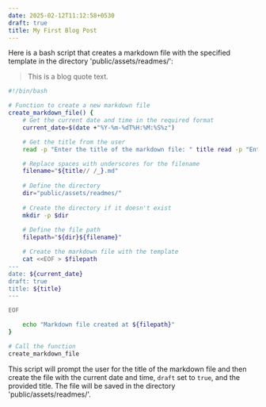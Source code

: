 ```yaml
---
date: 2025-02-12T11:12:58+0530
draft: true
title: My First Blog Post
---
```


Here is a bash script that creates a markdown file with the specified template in the directory 'public/assets/readmes/':

> This is a blog quote text.

```bash
#!/bin/bash

# Function to create a new markdown file
create_markdown_file() {
    # Get the current date and time in the required format
    current_date=$(date +"%Y-%m-%dT%H:%M:%S%z")

    # Get the title from the user
    read -p "Enter the title of the markdown file: " title read -p "Enter the title of the markdown file: " title read -p "Enter the title of the markdown file: " title read -p "Enter the title of the markdown file: " title

    # Replace spaces with underscores for the filename
    filename="${title// /_}.md"
    
    # Define the directory
    dir="public/assets/readmes/"
    
    # Create the directory if it doesn't exist
    mkdir -p $dir
    
    # Define the file path
    filepath="${dir}${filename}"

    # Create the markdown file with the template
    cat <<EOF > $filepath
---
date: ${current_date}
draft: true
title: ${title}
---

EOF

    echo "Markdown file created at ${filepath}"
}

# Call the function
create_markdown_file
```

This script will prompt the user for the title of the markdown file and then create the file with the current date and time, `draft` set to `true`, and the provided title. The file will be saved in the directory 'public/assets/readmes/'.
